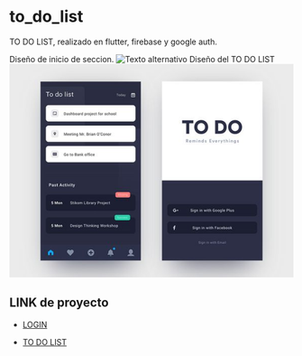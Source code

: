 # to_do_list

TO DO LIST, realizado en flutter, firebase y google auth.

Diseño de inicio de seccion.
![Texto alternativo](assets/img/desing1.png)
Diseño del TO DO LIST
![Texto alternativo](assets/img/desing.jpg)

## LINK de proyecto

- [LOGIN](https://www.pinterest.com/pin/1110770695575030330/)

- [TO DO LIST](https://www.pinterest.com/pin/288582288633092878/)

